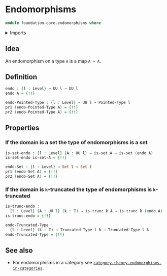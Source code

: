 # Endomorphisms

```agda
module foundation-core.endomorphisms where
```

<details><summary>Imports</summary>

```agda
open import foundation.dependent-pair-types
open import foundation.sets
open import foundation.universe-levels

open import foundation-core.function-types
open import foundation-core.truncated-types
open import foundation-core.truncation-levels

open import structured-types.pointed-types
```

</details>

## Idea

An endomorphism on a type `A` is a map `A → A`.

## Definition

```agda
endo : {l : Level} → UU l → UU l
endo A = {!!}

endo-Pointed-Type : {l : Level} → UU l → Pointed-Type l
pr1 (endo-Pointed-Type A) = {!!}
pr2 (endo-Pointed-Type A) = {!!}
```

## Properties

### If the domain is a set the type of endomorphisms is a set

```agda
is-set-endo : {l : Level} {A : UU l} → is-set A → is-set (endo A)
is-set-endo is-set-A = {!!}

endo-Set : {l : Level} → Set l → Set l
pr1 (endo-Set A) = {!!}
pr2 (endo-Set A) = {!!}
```

### If the domain is `k`-truncated the type of endomorphisms is `k`-truncated

```agda
is-trunc-endo :
  {l : Level} {A : UU l} (k : 𝕋) → is-trunc k A → is-trunc k (endo A)
is-trunc-endo = {!!}

endo-Truncated-Type :
  {l : Level} (k : 𝕋) → Truncated-Type l k → Truncated-Type l k
endo-Truncated-Type = {!!}
```

## See also

- For endomorphisms in a category see
  [`category-theory.endomorphisms-in-categories`](category-theory.endomorphisms-in-categories.md).

